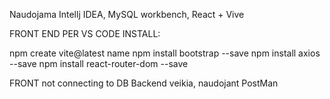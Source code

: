 Naudojama Intellj IDEA, MySQL workbench, React + Vive

FRONT END PER VS CODE INSTALL:

npm create vite@latest name
npm install bootstrap --save
npm install axios --save
npm install react-router-dom --save

FRONT not connecting to DB
Backend veikia, naudojant PostMan
